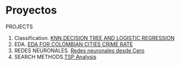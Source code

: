 # Proyectos
 PROJECTS
1. Classification. [KNN,DECISION TREE AND LOGISTIC REGRESSION](https://github.com/Naigel270/Proyectos/blob/main/Classification/Metodos_de_clasificaci%C3%B3n.ipynb)
2. EDA. [EDA FOR COLOMBIAN CITIES CRIME RATE](https://github.com/Naigel270/Proyectos/blob/main/EDA/EDA_.ipynb)
3. REDES NEURONALES. [Redes neuronales desde Cero](https://github.com/Naigel270/Proyectos/blob/main/Neural%20Networks/Neural%20From%20Scratch.py)
4. SEARCH METHODS.[TSP Analysis](https://github.com/Naigel270/Proyectos/tree/main/Otros)
